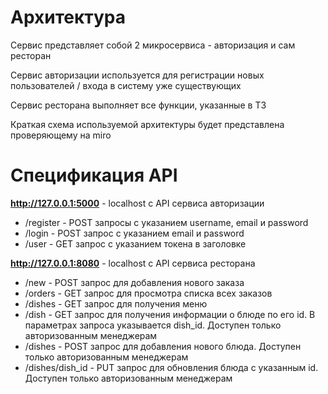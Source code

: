 # Архитектура
Сервис представляет собой 2 микросервиса - авторизация и сам ресторан

Сервис авторизации используется для регистрации новых пользователей / входа в систему уже существующих

Сервис ресторана выполняет все функции, указанные в ТЗ 

Краткая схема используемой архитектуры будет представлена проверяющему на miro

# Спецификация API
**http://127.0.0.1:5000** - localhost с API сервиса авторизации
* /register - POST запросы с указанием username, email и password
* /login - POST запрос с указанием email и password
* /user - GET запрос с указанием токена в заголовке

**http://127.0.0.1:8080** - localhost с API сервиса ресторана
* /new - POST запрос для добавления нового заказа
* /orders - GET запрос для просмотра списка всех заказов
* /dishes - GET запрос для получения меню
* /dish - GET запрос для получения информации о блюде по его id. В параметрах запроса указывается dish_id. Доступен только авторизованным менеджерам
* /dishes - POST запрос для добавления нового блюда. Доступен только авторизованным менеджерам
* /dishes/dish_id - PUT запрос для обновления блюда с указанным id. Доступен только авторизованным менеджерам

